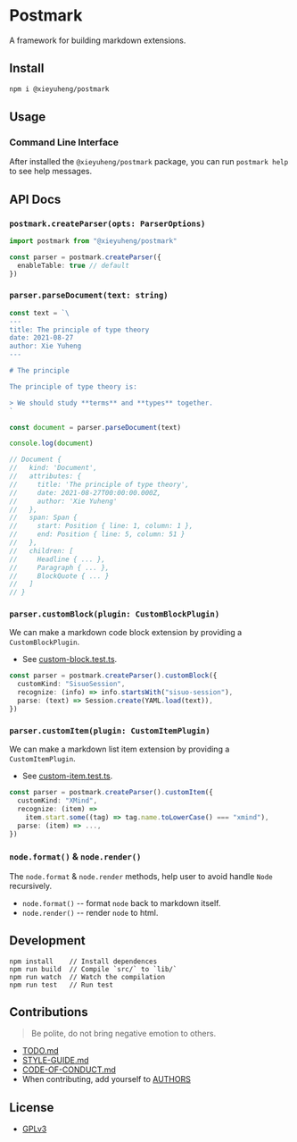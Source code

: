 # Postmark

A framework for building markdown extensions.

## Install

``` bash
npm i @xieyuheng/postmark
```

## Usage

### Command Line Interface

After installed the `@xieyuheng/postmark` package, you can run `postmark help` to see help messages.

## API Docs

### `postmark.createParser(opts: ParserOptions)`

``` typescript
import postmark from "@xieyuheng/postmark"

const parser = postmark.createParser({
  enableTable: true // default
})
```

### `parser.parseDocument(text: string)`

``` typescript
const text = `\
---
title: The principle of type theory
date: 2021-08-27
author: Xie Yuheng
---

# The principle

The principle of type theory is:

> We should study **terms** and **types** together.
`

const document = parser.parseDocument(text)

console.log(document)

// Document {
//   kind: 'Document',
//   attributes: {
//     title: 'The principle of type theory',
//     date: 2021-08-27T00:00:00.000Z,
//     author: 'Xie Yuheng'
//   },
//   span: Span {
//     start: Position { line: 1, column: 1 },
//     end: Position { line: 5, column: 51 }
//   },
//   children: [
//     Headline { ... },
//     Paragraph { ... },
//     BlockQuote { ... }
//   ]
// }
```

### `parser.customBlock(plugin: CustomBlockPlugin)`

We can make a markdown code block extension by providing a `CustomBlockPlugin`.

- See [custom-block.test.ts](src/tests/custom-block.test.ts).

``` typescript
const parser = postmark.createParser().customBlock({
  customKind: "SisuoSession",
  recognize: (info) => info.startsWith("sisuo-session"),
  parse: (text) => Session.create(YAML.load(text)),
})
```

### `parser.customItem(plugin: CustomItemPlugin)`

We can make a markdown list item extension by providing a `CustomItemPlugin`.

- See [custom-item.test.ts](src/tests/custom-item.test.ts).

``` typescript
const parser = postmark.createParser().customItem({
  customKind: "XMind",
  recognize: (item) =>
    item.start.some((tag) => tag.name.toLowerCase() === "xmind"),
  parse: (item) => ...,
})
```

### `node.format()` & `node.render()`

The `node.format` & `node.render` methods, help user to avoid handle `Node` recursively.

- `node.format()` -- format `node` back to markdown itself.
- `node.render()` -- render `node` to html.

## Development

```
npm install    // Install dependences
npm run build  // Compile `src/` to `lib/`
npm run watch  // Watch the compilation
npm run test   // Run test
```

## Contributions

> Be polite, do not bring negative emotion to others.

- [TODO.md](TODO.md)
- [STYLE-GUIDE.md](STYLE-GUIDE.md)
- [CODE-OF-CONDUCT.md](CODE-OF-CONDUCT.md)
- When contributing, add yourself to [AUTHORS](AUTHORS)

## License

- [GPLv3](LICENSE)
